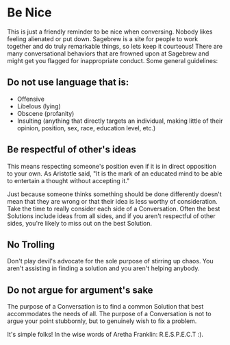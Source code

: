 # Be Nice #
This is just a friendly reminder to be nice when conversing. Nobody 
likes feeling alienated or put down. Sagebrew is a site for people 
to work together and do truly remarkable things, so lets keep it 
courteous! There are many conversational behaviors that are frowned upon 
at Sagebrew and might get you flagged for inappropriate conduct. Some general 
guidelines:

## Do not use language that is: ##

- Offensive
- Libelous (lying)
- Obscene (profanity)
- Insulting (anything that directly targets an individual, making little of 
  their opinion, position, sex, race, education level, etc.)

## Be respectful of other's ideas ##
This means respecting someone's position even if it is in direct opposition to 
your own. As Aristotle said, "It is the mark of an educated mind 
to be able to entertain a thought without accepting it." 

Just because someone thinks something should be done differently doesn't
mean that they are wrong or that their idea is less worthy of consideration. 
Take the time to really consider each side of a Conversation. Often the best 
Solutions include ideas from all sides, and if you aren't respectful of other 
sides, you're likely to miss out on the best Solution. 

## No Trolling ##
Don't play devil's advocate for the sole purpose of stirring up chaos. You 
aren't assisting in finding a solution and you aren't helping anybody. 

## Do not argue for argument's sake ##
The purpose of a Conversation is to find a common Solution that best 
accommodates the needs of all. The purpose of a Conversation is not to argue 
your point stubbornly, but to genuinely wish to fix a problem. 

It's simple folks! In the wise words of Aretha Franklin: R.E.S.P.E.C.T :). 